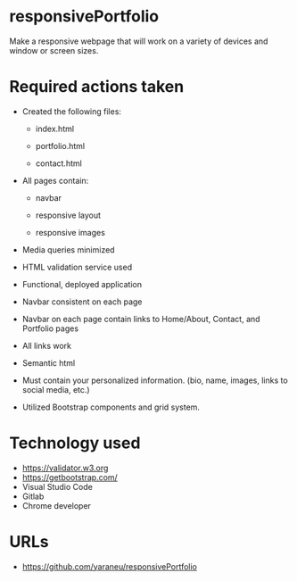 # responsivePortfolio
Make a responsive webpage that will work on a variety of devices and window or screen sizes.


# Required actions taken

* Created the following files: 
   * index.html

   * portfolio.html

   * contact.html



* All pages contain:
    * navbar

   * responsive layout

   * responsive images

* Media queries minimized

* HTML validation service used

* Functional, deployed application

* Navbar consistent on each page

* Navbar on each page contain links to Home/About, Contact, and Portfolio pages

* All links work

* Semantic html

* Must contain your personalized information. (bio, name, images, links to social media, etc.)

* Utilized Bootstrap components and grid system.

# Technology used
* https://validator.w3.org
* https://getbootstrap.com/
* Visual Studio Code
* Gitlab
* Chrome developer


# URLs

* https://github.com/yaraneu/responsivePortfolio
